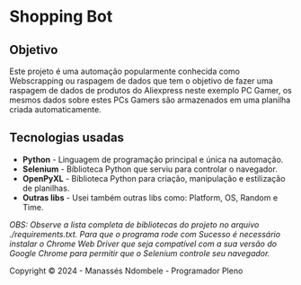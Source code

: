 # Shopping Bot

## Objetivo

Este projeto é uma automação popularmente conhecida como Webscrapping ou raspagem de dados que tem o objetivo de fazer uma raspagem de dados de produtos do Aliexpress neste exemplo PC Gamer, os mesmos dados sobre estes PCs Gamers são armazenados em uma planilha criada automaticamente.

## Tecnologias usadas

- **Python** - Linguagem de programação principal e única na automação.
- **Selenium** - Bíblioteca Python que serviu para controlar o navegador.
- **OpenPyXL** - Bíblioteca Python para criação, manipulação e estilização de planilhas.
- **Outras libs** - Usei também outras libs como: Platform, OS, Random e Time.

*OBS: Observe a lista completa de bibliotecas do projeto no arquivo ./requirements.txt. Para que o programa rode com Sucesso é necessário instalar o Chrome Web Driver que seja compatível com a sua versão do Google Chrome para permitir que o Selenium controle seu navegador.*

Copyright &copy; 2024 - Manassés Ndombele - Programador Pleno
